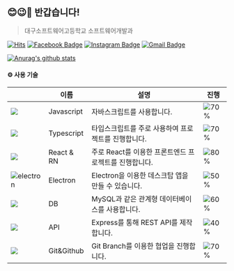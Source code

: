 ## 😊😉🤗 반갑습니다!
> 대구소프트웨어고등학교 소프트웨어개발과

[![Hits](https://hits.seeyoufarm.com/api/count/incr/badge.svg?url=https%3A%2F%2Fgithub.com%2Flimgyumin)](https://hits.seeyoufarm.com)
[![Facebook Badge](https://img.shields.io/badge/-Facebook-1877f2?style=flat-square&logo=facebook&logoColor=white&link=hhttps://www.facebook.com/profile.php?id=100048700034135)](https://www.facebook.com/profile.php?id=100040880319481)
[![Instagram Badge](https://img.shields.io/badge/-Instagram-dd2a7b?style=flat-square&logo=instagram&logoColor=white&link=https://www.instagram.com/g_yyuu_/)](https://www.instagram.com/g_yyuu_)
[![Gmail Badge](https://img.shields.io/badge/-Gmail-c14438?style=flat-square&logo=Gmail&logoColor=white&link=mailto:whswkfrbals4348@gmail.com)](mailto:whswkfrbals4348@gmail.com)

[![Anurag's github stats](https://github-readme-stats.vercel.app/api?username=limgyumin&count_private=true&show_icons=true)](https://github.com/anuraghazra/github-readme-stats)

#### ⚙ 사용 기술

||이름|설명|진행|
|---|---|---|---|
|![](https://img.icons8.com/color/24/000000/javascript.png)|Javascript|자바스크립트를 사용합니다.|![70%](https://progress-bar.dev/70)|
|![](https://img.icons8.com/color/24/000000/typescript.png)|Typescript|타입스크립트를 주로 사용하여 프로젝트를 진행합니다.|![70%](https://progress-bar.dev/70)|
|![](https://img.icons8.com/color/24/000000/react-native.png)|React & RN|주로 React를 이용한 프론트엔드 프로젝트를 진행합니다.|![80%](https://progress-bar.dev/80)|
|![electron](https://user-images.githubusercontent.com/52942566/99200569-75136280-27e9-11eb-8e06-98e806257228.png)|Electron|Electron을 이용한 데스크탑 앱을 만들 수 있습니다.|![50%](https://progress-bar.dev/50)|
|![](https://img.icons8.com/color/24/000000/add-database.png)|DB|MySQL과 같은 관계형 데이터베이스를 사용합니다.|![60%](https://progress-bar.dev/60)|
|![](https://img.icons8.com/color/24/000000/api.png)|API|Express를 통해 REST API를 제작합니다.|![40%](https://progress-bar.dev/40)|
|![](https://img.icons8.com/color/24/000000/git.png)|Git&Github|Git Branch를 이용한 협업을 진행합니다.|![70%](https://progress-bar.dev/70)|

